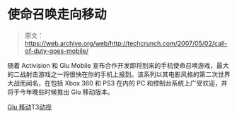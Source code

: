 # 使命召唤走向移动

> 原文：<https://web.archive.org/web/http://techcrunch.com/2007/05/02/call-of-duty-goes-mobile/>

随着 Activision 和 Glu Mobile 宣布合作开发即将到来的手机使命召唤游戏，最大的二战射击游戏之一将很快在你的手机上报到。该系列以其电影风格的第二次世界大战而闻名，在包括 Xbox 360 和 PS3 在内的 PC 和控制台系统上广受欢迎，并将于今年晚些时候推出 Glu 移动版本。

[Glu 移动](https://web.archive.org/web/20220809173107/http://www.glu.com/)T3[动视](https://web.archive.org/web/20220809173107/http://www.activision.com/)